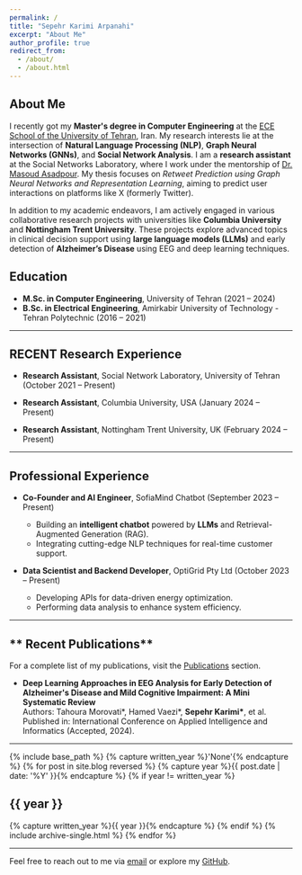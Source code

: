 ```yaml
---
permalink: /
title: "Sepehr Karimi Arpanahi"
excerpt: "About Me"
author_profile: true
redirect_from: 
  - /about/
  - /about.html
---
```


## **About Me**

I recently got my **Master's degree in Computer Engineering** at the [ECE School of the University of Tehran](https://ece.ut.ac.ir/en/ece), Iran. My research interests lie at the intersection of **Natural Language Processing (NLP)**, **Graph Neural Networks (GNNs)**, and **Social Network Analysis**. I am a **research assistant** at the Social Networks Laboratory, where I work under the mentorship of [Dr. Masoud Asadpour](https://scholar.google.com/citations?user=MKwwcvIAAAAJ&hl=en). My thesis focuses on *Retweet Prediction using Graph Neural Networks and Representation Learning*, aiming to predict user interactions on platforms like X (formerly Twitter).

In addition to my academic endeavors, I am actively engaged in various collaborative research projects with universities like **Columbia University** and **Nottingham Trent University**. These projects explore advanced topics in clinical decision support using **large language models (LLMs)** and early detection of **Alzheimer’s Disease** using EEG and deep learning techniques.



## **Education**
- **M.Sc. in Computer Engineering**, University of Tehran (2021 – 2024)  
- **B.Sc. in Electrical Engineering**, Amirkabir University of Technology - Tehran Polytechnic (2016 – 2021)  

---

## **RECENT Research Experience**
- **Research Assistant**, Social Network Laboratory, University of Tehran (October 2021 – Present)  
  <!-- - Developing models for interaction prediction on Twitter (X) using **graph-based embeddings** and **textual features**.  
  - Focused on leveraging Graph Attention Networks for network representation learning.   -->

- **Research Assistant**, Columbia University, USA (January 2024 – Present)  
  <!-- - Developing LLM-based pipelines for real-time **clinical decision support** systems.  
  - Researching the optimization of in-context learning for **diagnostic applications**. -->

- **Research Assistant**, Nottingham Trent University, UK (February 2024 – Present)  

<!-- 

  - Conducting a **systematic review** of deep learning methods applied to EEG data for detecting Alzheimer’s Disease.  
  - Collaborating with multidisciplinary teams for neurodegenerative disease research.  

- **Research Assistant**, Computational Intelligence Laboratory, Amirkabir University (January 2021 – September 2021)  
  - Explored **Deep Reinforcement Learning** (Deep RL) approaches for differential game solutions.   -->

---

## **Professional Experience**
- **Co-Founder and AI Engineer**, SofiaMind Chatbot (September 2023 – Present)  
  - Building an **intelligent chatbot** powered by **LLMs** and Retrieval-Augmented Generation (RAG).  
  - Integrating cutting-edge NLP techniques for real-time customer support.  

- **Data Scientist and Backend Developer**, OptiGrid Pty Ltd (October 2023 – Present)  
  - Developing APIs for data-driven energy optimization.  
  - Performing data analysis to enhance system efficiency.  

---
## ** Recent Publications**
For a complete list of my publications, visit the [Publications](/publications/) section.  
- **Deep Learning Approaches in EEG Analysis for Early Detection of Alzheimer's Disease and Mild Cognitive Impairment: A Mini Systematic Review**  
  Authors: Tahoura Morovati\*, Hamed Vaezi\*, **Sepehr Karimi\***, et al.  
  Published in: International Conference on Applied Intelligence and Informatics (Accepted, 2024).  

<!-- - **Enhancing Alzheimer's Detection with Reasoning-Augmented In-Context Learning**  
  Authors: MohammadJavad Momeni\*, **Sepehr Karimi\***, Dr. Maryam Zolnoori  
  Status: Under preparation.   -->

---


{% include base_path %}
{% capture written_year %}'None'{% endcapture %}
{% for post in site.blog reversed %}
  {% capture year %}{{ post.date | date: '%Y' }}{% endcapture %}
  {% if year != written_year %}
    <h2 id="{{ year | slugify }}" class="archive__subtitle">{{ year }}</h2>
    {% capture written_year %}{{ year }}{% endcapture %}
  {% endif %}
  {% include archive-single.html %}
{% endfor %}

---


Feel free to reach out to me via [email](mailto:sepkarimia@gmail.com) or explore my [GitHub](https://github.com/sepehr-karimi).